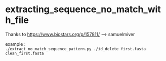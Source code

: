 # extracting_sequence_no_match_with_file

Thanks to https://www.biostars.org/p/157811/ --> samuelmiver 

example :  
`./extract_no_match_sequence_pattern.py ./id_delete first.fasta clean_first.fasta`
